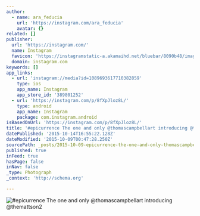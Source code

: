 ```yaml
---
author:
  - name: ara_feducia
    url: 'https://instagram.com/ara_feducia'
    avatar: {}
related: []
publisher:
  url: 'https://instagram.com/'
  name: Instagram
  favicon: 'https://instagramstatic-a.akamaihd.net/bluebar/8090b48/images/ico/favicon.ico'
  domain: instagram.com
keywords: []
app_links:
  - url: 'instagram://media?id=1089693617710382859'
    type: ios
    app_name: Instagram
    app_store_id: '389801252'
  - url: 'https://instagram.com/p/8fXpJloz8L/'
    type: android
    app_name: Instagram
    package: com.instagram.android
isBasedOnUrl: 'https://instagram.com/p/8fXpJloz8L/'
title: '#epicurrence The one and only @thomascampbellart introducing @themattson2'
datePublished: '2015-10-14T16:55:22.128Z'
dateModified: '2015-10-09T00:47:28.250Z'
sourcePath: _posts/2015-10-09-epicurrence-the-one-and-only-thomascampbellart-introducing.md
published: true
inFeed: true
hasPage: false
inNav: false
_type: Photograph
_context: 'http://schema.org'

---
```

![&num;epicurrence The one and only &commat;thomascampbellart introducing &commat;themattson2](https://scontent.cdninstagram.com/hphotos-xaf1/t51.2885-15/s640x640/sh0.08/e35/12070651_851123498334254_909646718_n.jpg)